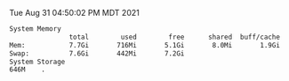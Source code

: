 Tue Aug 31 04:50:02 PM MDT 2021
```bash
System Memory
               total        used        free      shared  buff/cache   available
Mem:           7.7Gi       716Mi       5.1Gi       8.0Mi       1.9Gi       6.7Gi
Swap:          7.6Gi       442Mi       7.2Gi
System Storage
646M	.
```
```bash
